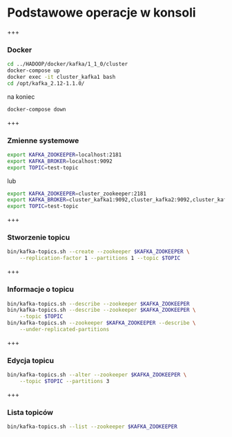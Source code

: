 
# Podstawowe operacje w konsoli


+++
### Docker
~~~bash
cd ../HADOOP/docker/kafka/1_1_0/cluster
docker-compose up
docker exec -it cluster_kafka1 bash
cd /opt/kafka_2.12-1.1.0/
~~~
na koniec
~~~bash
docker-compose down
~~~


+++
### Zmienne systemowe
~~~bash
export KAFKA_ZOOKEEPER=localhost:2181
export KAFKA_BROKER=localhost:9092
export TOPIC=test-topic
~~~
lub
~~~bash
export KAFKA_ZOOKEEPER=cluster_zookeeper:2181
export KAFKA_BROKER=cluster_kafka1:9092,cluster_kafka2:9092,cluster_kafka3:9092
export TOPIC=test-topic
~~~


+++
### Stworzenie topicu
~~~bash
bin/kafka-topics.sh --create --zookeeper $KAFKA_ZOOKEEPER \
    --replication-factor 1 --partitions 1 --topic $TOPIC
~~~


+++
### Informacje o topicu
~~~bash
bin/kafka-topics.sh --describe --zookeeper $KAFKA_ZOOKEEPER
bin/kafka-topics.sh --describe --zookeeper $KAFKA_ZOOKEEPER \
    --topic $TOPIC
bin/kafka-topics.sh --zookeeper $KAFKA_ZOOKEEPER --describe \
    --under-replicated-partitions
~~~


+++
### Edycja topicu
~~~bash
bin/kafka-topics.sh --alter --zookeeper $KAFKA_ZOOKEEPER \
    --topic $TOPIC --partitions 3
~~~


+++
### Lista topiców
~~~bash
bin/kafka-topics.sh --list --zookeeper $KAFKA_ZOOKEEPER
~~~